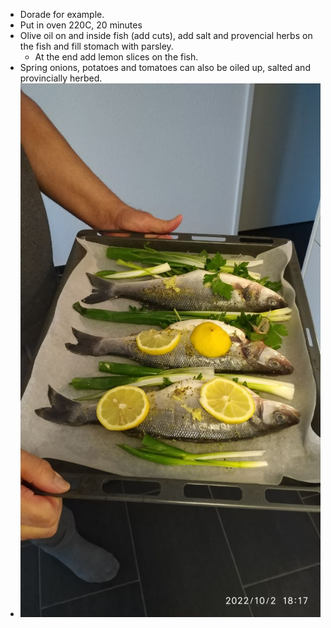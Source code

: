 - Dorade for example.
- Put in oven 220C, 20 minutes
- Olive oil on and inside fish (add cuts), add salt and provencial herbs on the fish and fill stomach with parsley.
	- At the end add lemon slices on the fish.
- Spring onions, potatoes and tomatoes can also be oiled up, salted and provincially herbed.
- ![photo_2022-11-26 21.21.17.jpeg](../assets/photo_2022-11-26_21.21.17_1669494386476_0.jpeg)